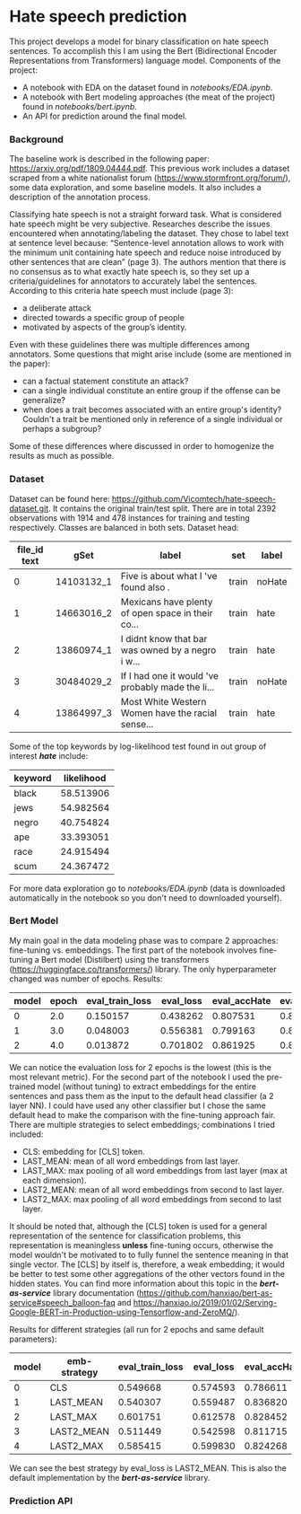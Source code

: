 # Hate speech prediction

This project develops a model for binary classification on hate speech sentences. To accomplish this I am using the 
Bert (Bidirectional Encoder Representations from Transformers) language model. Components of the project:

- A notebook with EDA on the dataset found in *notebooks/EDA.ipynb*.
- A notebook with Bert modeling approaches (the meat of the project) found in *notebooks/bert.ipynb*.
- An API for prediction around the final model.

### Background

The baseline work is described in the following paper:
https://arxiv.org/pdf/1809.04444.pdf. This previous work includes a dataset scraped from a white
nationalist forum (https://www.stormfront.org/forum/), some data exploration, and some baseline models. It also 
includes a description of the annotation process.

Classifying hate speech is not a straight forward task. What is considered hate speech might be very subjective. 
Researches describe the issues encountered when annotating/labeling the dataset. They chose to label text at
sentence level because: “Sentence-level annotation allows to work with the minimum unit containing
hate speech and reduce noise introduced by other sentences that are clean” (page 3). The authors
mention that there is no consensus as to what exactly hate speech is, so they set up a criteria/guidelines
for annotators to accurately label the sentences. According to this criteria hate speech must include (page 3):

- a deliberate attack
- directed towards a specific group of people
- motivated by aspects of the group’s identity.

Even with these guidelines there was multiple differences among annotators. Some questions that might arise include 
(some are mentioned in the paper): 

- can a factual statement constitute an attack?
- can a single individual constitute an entire group if the offense can be generalize?
- when does a trait becomes associated with an entire group's identity? Couldn't a trait be mentioned only in reference 
of a single individual or perhaps a subgroup?  

Some of these differences where discussed in order to homogenize the results as much as possible. 

### Dataset

Dataset can be found here: https://github.com/Vicomtech/hate-speech-dataset.git. It contains the original train/test 
split. There are in total 2392 observations with 1914 and 478 instances for training and testing respectively. Classes 
are balanced in both sets. Dataset head:

file_id	text |	gSet |	label | set | label
------------ | ----- | ------ | --- | -----
0	| 14103132_1 |	Five is about what I 've found also . |	train |	noHate
1	| 14663016_2 |	Mexicans have plenty of open space in their co... |	train |	hate
2	| 13860974_1 |	I didnt know that bar was owned by a negro i w... |	train |	hate
3	| 30484029_2 |	If I had one it would 've probably made the li... |	train |	noHate
4   | 13864997_3 |	Most White Western Women have the racial sense... |	train |	hate

Some of the top keywords by log-likelihood test found in out group of interest ***hate*** include: 

keyword | likelihood
------- | ----------
black | 58.513906
jews | 54.982564
negro | 40.754824
ape | 33.393051
race | 24.915494
scum | 24.367472

For more data exploration go to *notebooks/EDA.ipynb* (data is downloaded automatically in the notebook 
so you don't need to downloaded yourself).

### Bert Model

My main goal in the data modeling phase was to compare 2 approaches: fine-tuning vs. embeddings. The first 
part of the notebook involves fine-tuning a Bert model (Distilbert) using the transformers 
(https://huggingface.co/transformers/) library. The only hyperparameter changed was number of epochs. Results:

model |	epoch |	eval_train_loss |	eval_loss |	eval_accHate |	eval_accNoHate | eval_accAll
----- | ----- | --------------- | ----------- | ------------ | --------------- | -----------
0 |	2.0 |	0.150157 |	0.438262 |	0.807531 |	0.836820 |	0.822176
1 |	3.0 |	0.048003 |	0.556381 |	0.799163 |	0.853556 |	0.826360
2 |	4.0 |	0.013872 |	0.701802 |	0.861925 |	0.820084 |	0.841004

We can notice the evaluation loss for 2 epochs is the lowest (this is the most relevant metric). For the second part 
of the notebook I used the pre-trained model (without tuning) to extract embeddings for the entire sentences and pass 
them as the input to the default head classifier (a 2 layer NN). I could have used any other classifier but I chose 
the same default head to make the comparison with the fine-tuning approach fair. There are multiple strategies to select 
embeddings; combinations I tried included:  
* CLS: embedding for [CLS] token.
* LAST_MEAN: mean of all word embeddings from last layer.
* LAST_MAX: max pooling of all word embeddings from last layer (max at each dimension).
* LAST2_MEAN: mean of all word embeddings from second to last layer.
* LAST2_MAX: max pooling of all word embeddings from second to last layer.

It should be noted that, although the [CLS] token is used for a general representation of the sentence for 
classification problems, this representation is meaningless **unless** fine-tuning occurs, otherwise the model wouldn't 
be motivated to to fully funnel the sentence meaning in that single vector. The [CLS] by itself is, therefore, a weak 
embedding; it would be better to test some other aggregations of the other vectors found in the hidden states. You can 
find more information about this topic in the ***bert-as-service*** library documentation 
(https://github.com/hanxiao/bert-as-service#speech_balloon-faq and 
https://hanxiao.io/2019/01/02/Serving-Google-BERT-in-Production-using-Tensorflow-and-ZeroMQ/).

Results for different strategies (all run for 2 epochs and same default parameters):

model |	emb-strategy |	eval_train_loss |	eval_loss |	eval_accHate |	eval_accNoHate |	eval_accAll
----- | ------------ | ---------------- | ----------- | ------------ | --------------- | --------------
0 |	CLS |	0.549668 |	0.574593 |	0.786611 |	0.673640 |	0.730126 
1 |	LAST_MEAN |	0.540307 |	0.559487 |	0.836820 |	0.698745 |	0.767782 
2 |	LAST_MAX |	0.601751 |	0.612578 |	0.828452 |	0.682008 |	0.755230
3 |	LAST2_MEAN |	0.511449 |	0.542598 |	0.811715 |	0.686192 |	0.748954
4 |	LAST2_MAX |	0.585415 |	0.599830 |	0.824268 |	0.686192 |	0.755230

We can see the best strategy by eval_loss is LAST2_MEAN. This is also the default implementation by the 
***bert-as-service*** library.

### Prediction API








